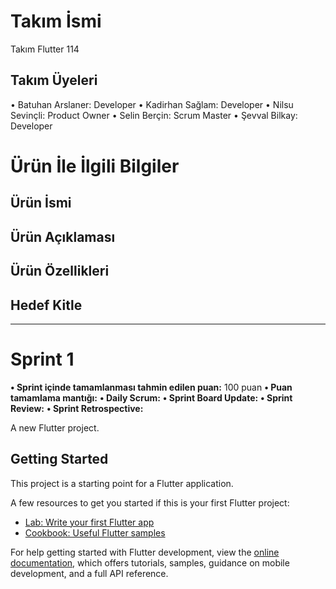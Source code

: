 # **Takım İsmi**
Takım Flutter 114
## **Takım Üyeleri**
• Batuhan Arslaner: Developer
• Kadirhan Sağlam: Developer
• Nilsu Sevinçli: Product Owner
• Selin Berçin: Scrum Master
• Şevval Bilkay: Developer

# **Ürün İle İlgili Bilgiler**
## **Ürün İsmi**
## **Ürün Açıklaması**
## **Ürün Özellikleri**
## **Hedef Kitle**

* * * 
# **Sprint 1**
**• Sprint içinde tamamlanması tahmin edilen puan:** 100 puan
**• Puan tamamlama mantığı:**
**• Daily Scrum:**
**• Sprint Board Update:**
**• Sprint Review:**
**• Sprint Retrospective:**

A new Flutter project.

## Getting Started

This project is a starting point for a Flutter application.

A few resources to get you started if this is your first Flutter project:

- [Lab: Write your first Flutter app](https://docs.flutter.dev/get-started/codelab)
- [Cookbook: Useful Flutter samples](https://docs.flutter.dev/cookbook)

For help getting started with Flutter development, view the
[online documentation](https://docs.flutter.dev/), which offers tutorials,
samples, guidance on mobile development, and a full API reference.
